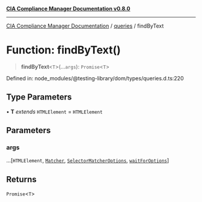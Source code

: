 [**CIA Compliance Manager Documentation v0.8.0**](../../../README.md)

***

[CIA Compliance Manager Documentation](../../../globals.md) / [queries](../README.md) / findByText

# Function: findByText()

> **findByText**\<`T`\>(...`args`): `Promise`\<`T`\>

Defined in: node\_modules/@testing-library/dom/types/queries.d.ts:220

## Type Parameters

• **T** *extends* `HTMLElement` = `HTMLElement`

## Parameters

### args

...\[`HTMLElement`, [`Matcher`](../../../type-aliases/Matcher.md), [`SelectorMatcherOptions`](../../queryHelpers/interfaces/SelectorMatcherOptions.md), [`waitForOptions`](../../../interfaces/waitForOptions.md)\]

## Returns

`Promise`\<`T`\>
